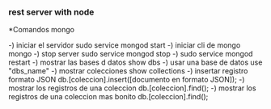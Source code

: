 ### rest server with node ##

*Comandos mongo

-) iniciar el servidor sudo service mongod start
-) iniciar cli de mongo     mongo
-) stop server sudo service mongod stop
-) sudo service mongod restart
-) mostrar las bases d datos show dbs
-) usar una base de datos use "dbs_name"
-) mostrar colecciones show collections
-) insertar registro formato JSON db.[coleccion].insert([documento en formato JSON]);
-) mostrar los registros de una coleccion db.[coleccion].find();
-) mostrar los registros de una coleccion mas bonito db.[coleccion].find();
